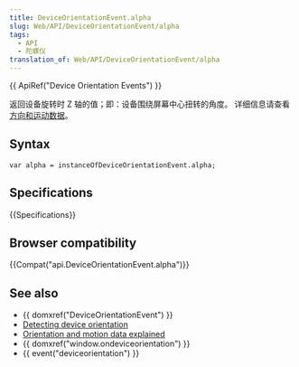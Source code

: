 ```yaml
---
title: DeviceOrientationEvent.alpha
slug: Web/API/DeviceOrientationEvent/alpha
tags:
  - API
  - 陀螺仪
translation_of: Web/API/DeviceOrientationEvent/alpha
---
```

{{ ApiRef("Device Orientation Events") }}

返回设备旋转时 Z 轴的值；即：设备围绕屏幕中心扭转的角度。 详细信息请查看[方向和运动数据](/en/DOM/Orientation_and_motion_data_explained)。

## Syntax

```plain
var alpha = instanceOfDeviceOrientationEvent.alpha;
```

## Specifications

{{Specifications}}

## Browser compatibility

{{Compat("api.DeviceOrientationEvent.alpha")}}

## See also

- {{ domxref("DeviceOrientationEvent") }}
- [Detecting device orientation](/en/Detecting_device_orientation)
- [Orientation and motion data explained](/en/DOM/Orientation_and_motion_data_explained)
- {{ domxref("window.ondeviceorientation") }}
- {{ event("deviceorientation") }}
